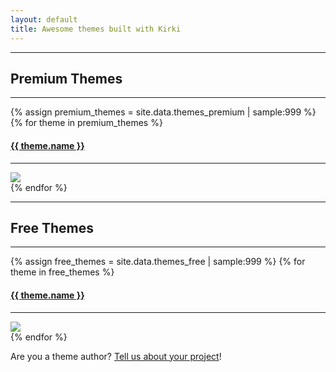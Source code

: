 ```yaml
---
layout: default
title: Awesome themes built with Kirki
---
```


<hr>
<h2>Premium Themes</h2>
<hr>
<div class="awesome-themes grid-x grid-padding-x">
	<!-- Themes are ordered randomly using Jekyll's "sample" filter. -->
	{% assign premium_themes = site.data.themes_premium | sample:999 %}
    {% for theme in premium_themes %}
		<div class="cell item">
			<div class="inner">
				<a href="{{ theme.url }}{% if 'ThemeForest' == theme.market %}?ref=aristath{% endif %}" target="_blank">
					<h4>{{ theme.name }}</h4>
					<hr>
					<img src="{{ theme.thumb }}">
				</a>
			</div>
		</div>
	{% endfor %}
</div>

<hr>
<h2>Free Themes</h2>
<hr>
<div class="awesome-themes grid-x grid-padding-x">
	<!-- Themes are ordered randomly using Jekyll's "sample" filter. -->
	{% assign free_themes = site.data.themes_free | sample:999 %}
    {% for theme in free_themes %}
		<div class="cell item">
			<div class="inner">
				<a href="{{ theme.url }}{% if 'ThemeForest' == theme.market %}?ref=aristath{% endif %}" target="_blank">
					<h4>{{ theme.name }}</h4>
					<hr>
					<img src="{{ theme.thumb }}">
				</a>
			</div>
		</div>
	{% endfor %}
</div>

Are you a theme author? [Tell us about your project](mailto:aristath@gmail.com)!
